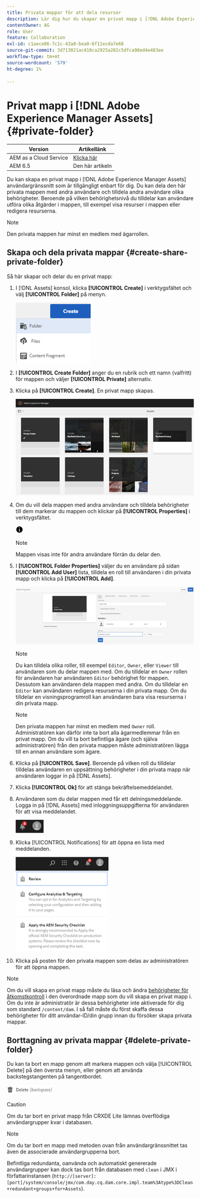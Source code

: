 ```yaml
---
title: Privata mappar för att dela resurser
description: Lär dig hur du skapar en privat mapp i [!DNL Adobe Experience Manager Assets] och dela det med andra användare och tilldela olika behörigheter till dem.
contentOwner: AG
role: User
feature: Collaboration
exl-id: c1aece06-7c1c-43a0-bea0-6f11ecda7e68
source-git-commit: 3d713021ac410ca2925a282c5dfca98ed4e483ee
workflow-type: tm+mt
source-wordcount: '579'
ht-degree: 1%

---
```


# Privat mapp i [!DNL Adobe Experience Manager Assets] {#private-folder}

| Version | Artikellänk |
| -------- | ---------------------------- |
| AEM as a Cloud Service | [Klicka här](https://experienceleague.adobe.com/docs/experience-manager-cloud-service/content/assets/manage/private-folder.html?lang=en) |
| AEM 6.5 | Den här artikeln |

Du kan skapa en privat mapp i [!DNL Adobe Experience Manager Assets] användargränssnitt som är tillgängligt enbart för dig. Du kan dela den här privata mappen med andra användare och tilldela andra användare olika behörigheter. Beroende på vilken behörighetsnivå du tilldelar kan användare utföra olika åtgärder i mappen, till exempel visa resurser i mappen eller redigera resurserna.

>[!NOTE]
>
>Den privata mappen har minst en medlem med ägarrollen.

## Skapa och dela privata mappar {#create-share-private-folder}

Så här skapar och delar du en privat mapp:

1. I [!DNL Assets] konsol, klicka **[!UICONTROL Create]** i verktygsfältet och välj **[!UICONTROL Folder]** på menyn.

   ![Skapa resursmapp](assets/Create-folder.png)

1. I **[!UICONTROL Create Folder]** anger du en rubrik och ett namn (valfritt) för mappen och väljer **[!UICONTROL Private]** alternativ.

1. Klicka på **[!UICONTROL Create]**. En privat mapp skapas.

   ![chlimage_1-413](assets/chlimage_1-413.png)

1. Om du vill dela mappen med andra användare och tilldela behörigheter till dem markerar du mappen och klickar på **[!UICONTROL Properties]** i verktygsfältet.

   ![infoalternativ](assets/do-not-localize/info-circle-icon.png)

   >[!NOTE]
   >
   >Mappen visas inte för andra användare förrän du delar den.

1. I **[!UICONTROL Folder Properties]** väljer du en användare på sidan **[!UICONTROL Add User]** lista, tilldela en roll till användaren i din privata mapp och klicka på **[!UICONTROL Add]**.

   ![chlimage_1-415](assets/chlimage_1-415.png)

   >[!NOTE]
   >
   >Du kan tilldela olika roller, till exempel `Editor`, `Owner`, eller `Viewer` till användaren som du delar mappen med. Om du tilldelar en `Owner` rollen för användaren har användaren `Editor` behörighet för mappen. Dessutom kan användaren dela mappen med andra. Om du tilldelar en `Editor` kan användaren redigera resurserna i din privata mapp. Om du tilldelar en visningsprogramroll kan användaren bara visa resurserna i din privata mapp.

   >[!NOTE]
   >
   >Den privata mappen har minst en medlem med `Owner` roll. Administratören kan därför inte ta bort alla ägarmedlemmar från en privat mapp. Om du vill ta bort befintliga ägare (och själva administratören) från den privata mappen måste administratören lägga till en annan användare som ägare.

1. Klicka på **[!UICONTROL Save]**. Beroende på vilken roll du tilldelar tilldelas användaren en uppsättning behörigheter i din privata mapp när användaren loggar in på [!DNL Assets].
1. Klicka **[!UICONTROL Ok]** för att stänga bekräftelsemeddelandet.
1. Användaren som du delar mappen med får ett delningsmeddelande. Logga in på [!DNL Assets] med inloggningsuppgifterna för användaren för att visa meddelandet.

   ![chlimage_1-416](assets/chlimage_1-416.png)

1. Klicka [!UICONTROL Notifications] för att öppna en lista med meddelanden.

   ![Förteckning över meddelanden](assets/Assets-Notification.png)

1. Klicka på posten för den privata mappen som delas av administratören för att öppna mappen.

>[!NOTE]
>
>Om du vill skapa en privat mapp måste du läsa och ändra [behörigheter för åtkomstkontroll](/help/sites-administering/security.md#permissions-in-aem) i den överordnade mapp som du vill skapa en privat mapp i. Om du inte är administratör är dessa behörigheter inte aktiverade för dig som standard `/content/dam`. I så fall måste du först skaffa dessa behörigheter för ditt användar-ID/din grupp innan du försöker skapa privata mappar.

## Borttagning av privata mappar {#delete-private-folder}

Du kan ta bort en mapp genom att markera mappen och välja [!UICONTROL Delete] på den översta menyn, eller genom att använda backstegstangenten på tangentbordet.

![ta bort alternativ på den översta menyn](assets/delete-option.png)

>[!CAUTION]
>
>Om du tar bort en privat mapp från CRXDE Lite lämnas överflödiga användargrupper kvar i databasen.

>[!NOTE]
>
>Om du tar bort en mapp med metoden ovan från användargränssnittet tas även de associerade användargrupperna bort.
>
>Befintliga redundanta, oanvända och automatiskt genererade användargrupper kan dock tas bort från databasen med `clean` i JMX i författarinstansen (`http://[server]:[port]/system/console/jmx/com.day.cq.dam.core.impl.team%3Atype%3DClean+redundant+groups+for+Assets`).
